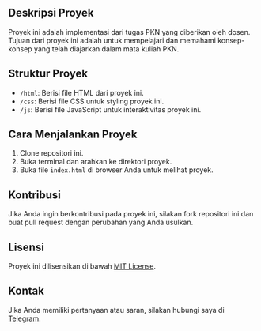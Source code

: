 ## Deskripsi Proyek
Proyek ini adalah implementasi dari tugas PKN yang diberikan oleh dosen. Tujuan dari proyek ini adalah untuk mempelajari dan memahami konsep-konsep yang telah diajarkan dalam mata kuliah PKN.

## Struktur Proyek
- `/html`: Berisi file HTML dari proyek ini.
- `/css`: Berisi file CSS untuk styling proyek ini.
- `/js`: Berisi file JavaScript untuk interaktivitas proyek ini.

## Cara Menjalankan Proyek
1. Clone repositori ini.
2. Buka terminal dan arahkan ke direktori proyek.
3. Buka file `index.html` di browser Anda untuk melihat proyek.

## Kontribusi
Jika Anda ingin berkontribusi pada proyek ini, silakan fork repositori ini dan buat pull request dengan perubahan yang Anda usulkan.

## Lisensi
Proyek ini dilisensikan di bawah [MIT License](LICENSE).

## Kontak
Jika Anda memiliki pertanyaan atau saran, silakan hubungi saya di [Telegram](https://t.me/itsmejefa).
